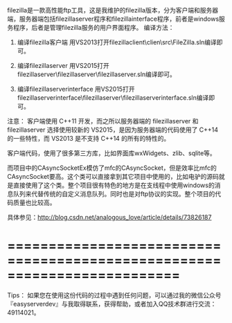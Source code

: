 filezilla是一款高性能ftp工具，这是我维护的filezilla版本，分为客户端和服务器端，服务器端包括filezillaserver程序和filezillainterface程序，前者是windows服务程序，后者是管理filezilla服务的用户界面程序。
编译方法：
1. 编译filezilla客户端
用VS2013打开filezillaclient\clien\src\FileZilla.sln编译即可。

2. 编译filezillaserver
用VS2015打开filezillaserver\filezillaserver\filezillaserver.sln编译即可。

3. 编译filezillaserverinterface
用VS2015打开filezillaserverinterface\filezillaserver\filezillaserverinterface.sln编译即可。

注意： 客户端使用 C++11 开发，而之所以服务器端的 filezillaserver 和 filezillaserver 选择使用较新的 VS2015，是因为服务器端的代码使用了 C++14 的一些特性，而 VS2013 是不支持 C++14 的所有的特性的。

客户端代码，使用了很多第三方库，比如界面库wxWidgets、zlib、sqlite等。

而项目中的CAsyncSocketEx模仿了mfc的CAsyncSocket，但是效率比mfc的CAsyncSocket要高。这个类可以直接拿到其它项目中使用的，比如电驴的源码就是直接使用了这个类。整个项目很有特色的地方是在支线程中使用windows的消息队列来代替传统的自定义消息队列。同时也是对ftp协议的实现。整个项目的代码质量也比较高。

具体参见：http://blog.csdn.net/analogous_love/article/details/73826187

=========================================================================
=========================================================================
Tips：
如果您在使用这份代码的过程中遇到任何问题，可以通过我的微信公众号『easyserverdev』与我取得联系，获得帮助，或者加入QQ技术群进行交流：49114021。

